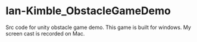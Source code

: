 # Ian-Kimble_ObstacleGameDemo

Src code for unity obstacle game demo. This game is built for windows.
My screen cast is recorded on Mac. 

